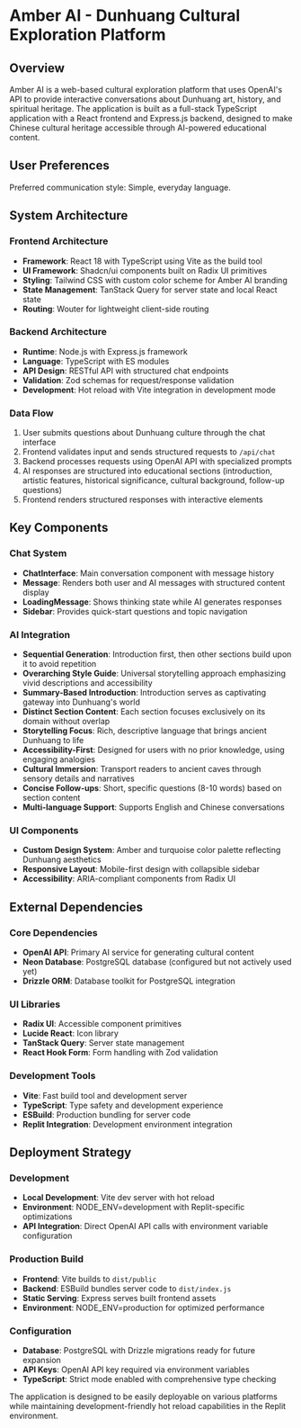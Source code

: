 # Amber AI - Dunhuang Cultural Exploration Platform

## Overview

Amber AI is a web-based cultural exploration platform that uses OpenAI's API to provide interactive conversations about Dunhuang art, history, and spiritual heritage. The application is built as a full-stack TypeScript application with a React frontend and Express.js backend, designed to make Chinese cultural heritage accessible through AI-powered educational content.

## User Preferences

Preferred communication style: Simple, everyday language.

## System Architecture

### Frontend Architecture
- **Framework**: React 18 with TypeScript using Vite as the build tool
- **UI Framework**: Shadcn/ui components built on Radix UI primitives
- **Styling**: Tailwind CSS with custom color scheme for Amber AI branding
- **State Management**: TanStack Query for server state and local React state
- **Routing**: Wouter for lightweight client-side routing

### Backend Architecture
- **Runtime**: Node.js with Express.js framework
- **Language**: TypeScript with ES modules
- **API Design**: RESTful API with structured chat endpoints
- **Validation**: Zod schemas for request/response validation
- **Development**: Hot reload with Vite integration in development mode

### Data Flow
1. User submits questions about Dunhuang culture through the chat interface
2. Frontend validates input and sends structured requests to `/api/chat`
3. Backend processes requests using OpenAI API with specialized prompts
4. AI responses are structured into educational sections (introduction, artistic features, historical significance, cultural background, follow-up questions)
5. Frontend renders structured responses with interactive elements

## Key Components

### Chat System
- **ChatInterface**: Main conversation component with message history
- **Message**: Renders both user and AI messages with structured content display
- **LoadingMessage**: Shows thinking state while AI generates responses
- **Sidebar**: Provides quick-start questions and topic navigation

### AI Integration
- **Sequential Generation**: Introduction first, then other sections build upon it to avoid repetition
- **Overarching Style Guide**: Universal storytelling approach emphasizing vivid descriptions and accessibility
- **Summary-Based Introduction**: Introduction serves as captivating gateway into Dunhuang's world
- **Distinct Section Content**: Each section focuses exclusively on its domain without overlap
- **Storytelling Focus**: Rich, descriptive language that brings ancient Dunhuang to life
- **Accessibility-First**: Designed for users with no prior knowledge, using engaging analogies
- **Cultural Immersion**: Transport readers to ancient caves through sensory details and narratives
- **Concise Follow-ups**: Short, specific questions (8-10 words) based on section content
- **Multi-language Support**: Supports English and Chinese conversations

### UI Components
- **Custom Design System**: Amber and turquoise color palette reflecting Dunhuang aesthetics
- **Responsive Layout**: Mobile-first design with collapsible sidebar
- **Accessibility**: ARIA-compliant components from Radix UI

## External Dependencies

### Core Dependencies
- **OpenAI API**: Primary AI service for generating cultural content
- **Neon Database**: PostgreSQL database (configured but not actively used yet)
- **Drizzle ORM**: Database toolkit for PostgreSQL integration

### UI Libraries
- **Radix UI**: Accessible component primitives
- **Lucide React**: Icon library
- **TanStack Query**: Server state management
- **React Hook Form**: Form handling with Zod validation

### Development Tools
- **Vite**: Fast build tool and development server
- **TypeScript**: Type safety and development experience
- **ESBuild**: Production bundling for server code
- **Replit Integration**: Development environment integration

## Deployment Strategy

### Development
- **Local Development**: Vite dev server with hot reload
- **Environment**: NODE_ENV=development with Replit-specific optimizations
- **API Integration**: Direct OpenAI API calls with environment variable configuration

### Production Build
- **Frontend**: Vite builds to `dist/public`
- **Backend**: ESBuild bundles server code to `dist/index.js`
- **Static Serving**: Express serves built frontend assets
- **Environment**: NODE_ENV=production for optimized performance

### Configuration
- **Database**: PostgreSQL with Drizzle migrations ready for future expansion
- **API Keys**: OpenAI API key required via environment variables
- **TypeScript**: Strict mode enabled with comprehensive type checking

The application is designed to be easily deployable on various platforms while maintaining development-friendly hot reload capabilities in the Replit environment.